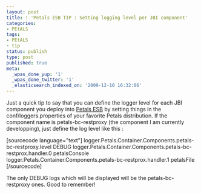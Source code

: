 ```yaml
---
layout: post
title: ! 'Petals ESB TIP : Setting logging level per JBI component'
categories:
- PEtALS
tags:
- PEtALS
- tip
status: publish
type: post
published: true
meta:
  _wpas_done_yup: '1'
  _wpas_done_twitter: '1'
  _elasticsearch_indexed_on: '2009-12-10 16:32:06'
---
```

Just a quick tip to say that you can define the logger level for each JBI component you deploy into <a href="http://petals.ow2.org">Petals ESB</a> by setting things in the conf/loggers.properties of your favorite Petals distribution. If the component name is petals-bc-restproxy (the component I am currently developping), just define the log level like this :

[sourcecode language="text"]
logger.Petals.Container.Components.petals-bc-restproxy.level DEBUG
logger.Petals.Container.Components.petals-bc-restprox.handler.0 petalsConsole
logger.Petals.Container.Components.petals-bc-restprox.handler.1 petalsFile
[/sourcecode]

The only DEBUG logs which will be displayed will be the petals-bc-restproxy ones.
Good to remember!

